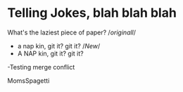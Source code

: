 # Telling Jokes, blah blah blah

What's the laziest piece of paper?
/*originall*/
- a nap kin, git it? git it?
/*New*/
- A NAP kin, git it? git it?

-Testing merge conflict





MomsSpagetti

